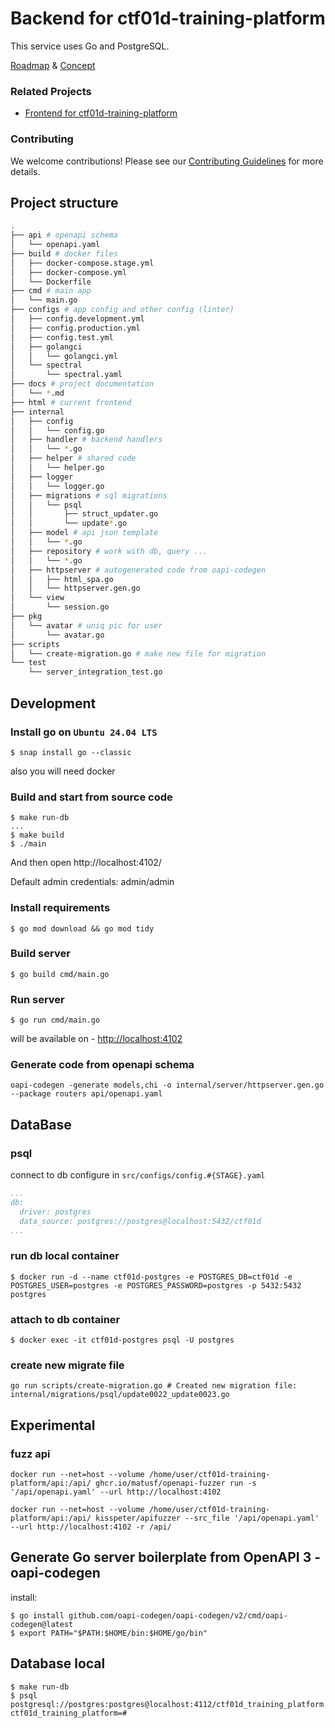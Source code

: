 # Backend for ctf01d-training-platform

This service uses Go and PostgreSQL.

[Roadmap](docs/ROADMAP.md) & [Concept](docs/CONCEPT.md)

### Related Projects
- [Frontend for ctf01d-training-platform](https://github.com/AlexBazh/ctf01d-front/)

### Contributing
We welcome contributions! Please see our [Contributing Guidelines](docs/CONTRIBUTING.md) for more details.

## Project structure

```sh
.
├── api # openapi schema
│   └── openapi.yaml
├── build # docker files
│   ├── docker-compose.stage.yml
│   ├── docker-compose.yml
│   └── Dockerfile
├── cmd # main app
│   └── main.go
├── configs # app config and other config (linter)
│   ├── config.development.yml
│   ├── config.production.yml
│   ├── config.test.yml
│   ├── golangci
│   │   └── golangci.yml
│   └── spectral
│       └── spectral.yaml
├── docs # project documentation
│   └── *.md
├── html # current frontend
├── internal
│   ├── config
│   │   └── config.go
│   ├── handler # backend handlers
│   │   └── *.go
│   ├── helper # shared code
│   │   └── helper.go
│   ├── logger
│   │   └── logger.go
│   ├── migrations # sql migrations
│   │   └── psql
│   │       ├── struct_updater.go
│   │       └── update*.go
│   ├── model # api json template
│   │   └── *.go
│   ├── repository # work with db, query ...
│   │   └── *.go
│   ├── httpserver # autogenerated code from oapi-codegen
│   │   ├── html_spa.go
│   │   └── httpserver.gen.go
│   └── view
│       └── session.go
├── pkg
│   └── avatar # uniq pic for user
│       └── avatar.go
├── scripts
│   └── create-migration.go # make new file for migration
└── test
    └── server_integration_test.go
```

## Development

### Install go on `Ubuntu 24.04 LTS`

```shell
$ snap install go --classic
```

also you will need docker

### Build and start from source code

```shell
$ make run-db
...
$ make build
$ ./main
```

And then open
http://localhost:4102/

Default admin credentials: admin/admin


### Install requirements

```shell
$ go mod download && go mod tidy
```

### Build server

```shell
$ go build cmd/main.go
```

### Run server

```shell
$ go run cmd/main.go
```

will be available on - [http://localhost:4102](http://localhost:4102)


### Generate code from openapi schema

```shell
oapi-codegen -generate models,chi -o internal/server/httpserver.gen.go --package routers api/openapi.yaml
```

## DataBase

### psql

connect to db configure in `src/configs/config.#{STAGE}.yaml`

```yaml
...
db:
  driver: postgres
  data_source: postgres://postgres@localhost:5432/ctf01d
...
```

### run db local container

```shell
$ docker run -d --name ctf01d-postgres -e POSTGRES_DB=ctf01d -e POSTGRES_USER=postgres -e POSTGRES_PASSWORD=postgres -p 5432:5432 postgres
```

### attach to db container

```shell
$ docker exec -it ctf01d-postgres psql -U postgres
```

### create new migrate file

```shell
go run scripts/create-migration.go # Created new migration file: internal/migrations/psql/update0022_update0023.go
```

## Experimental

### fuzz api

```shell
docker run --net=host --volume /home/user/ctf01d-training-platform/api:/api/ ghcr.io/matusf/openapi-fuzzer run -s '/api/openapi.yaml' --url http://localhost:4102

docker run --net=host --volume /home/user/ctf01d-training-platform/api:/api/ kisspeter/apifuzzer --src_file '/api/openapi.yaml' --url http://localhost:4102 -r /api/
```


## Generate Go server boilerplate from OpenAPI 3 - oapi-codegen

install:

```shell
$ go install github.com/oapi-codegen/oapi-codegen/v2/cmd/oapi-codegen@latest
$ export PATH="$PATH:$HOME/bin:$HOME/go/bin"
```


## Database local

```shell
$ make run-db
$ psql postgresql://postgres:postgres@localhost:4112/ctf01d_training_platform
ctf01d_training_platform=#
```
